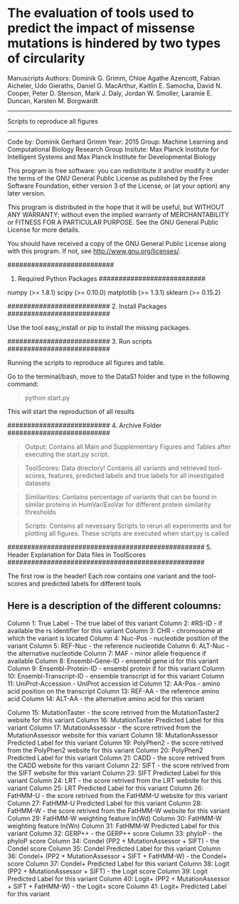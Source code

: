 # The evaluation of tools used to predict the impact of missense mutations is hindered by two types of circularity

Manuscripts Authors: Dominik G. Grimm, Chloe Agathe Azencott, Fabian Aicheler, Udo Gieraths, Daniel G. MacArthur, Kaitlin E. Samocha, David N. Cooper, Peter D. Stenson, Mark J. Daly, Jordan W. Smoller, Laramie E. Duncan, Karsten M. Borgwardt

********************************
Scripts to reproduce all figures
********************************

Code by: Dominik Gerhard Grimm
Year: 2015
Group: Machine Learning and Computational Biology Research Group
Insitute: Max Planck Institute for Intelligent Systems and Max Planck Institute for Developmental Biology

This program is free software: you can redistribute it and/or modify
it under the terms of the GNU General Public License as published by
the Free Software Foundation, either version 3 of the License, or
(at your option) any later version.

This program is distributed in the hope that it will be useful,
but WITHOUT ANY WARRANTY; without even the implied warranty of
MERCHANTABILITY or FITNESS FOR A PARTICULAR PURPOSE.  See the
GNU General Public License for more details.

You should have received a copy of the GNU General Public License
along with this program.  If not, see <http://www.gnu.org/licenses/>.

###########################
1. Required Python Packages
###########################

numpy (>= 1.8.1)
scipy (>= 0.10.0)
matplotlib (>= 1.3.1)
sklearn (>= 0.15.2)

##########################
2. Install Packages
##########################

Use the tool easy_install or pip to install the missing packages.

##########################
3. Run scripts
##########################

Running the scripts to reproduce all figures and table.

Go to the terminal/bash, move to the DataS1 folder and type in the following command:

>python start.py

This will start the reproduction of all results


##########################
4. Archive Folder
##########################

> Output: Contains all Main and Supplementary Figures and Tables after executing the start.py script.

> ToolScores: Data directory! Contains all variants and retrieved tool-scores, features, predicted labels and true labels for all investigated datasets

> Similiarities: Contains percentage of variants that can be found in similar proteins in HumVar/ExoVar for different protein similarity thresholds

> Scripts: Contains all nevessary Scripts to rerun all experiments and for plotting all figures. These scripts are executed when start.py is called

##################################################
5. Header Explanation for Data files in ToolScores
##################################################

The first row is the header!
Each row contains one variant and the tool-scores and predicted labels for different tools

Here is a description of the different coloumns:
------------------------------------------------

Column 1: True Label - The true label of this variant
Column 2: #RS-ID - if available the rs identifier for this variant 
Column 3: CHR - chromosome at which the variant is located
Column 4: Nuc-Pos - nucleotide position of the variant 
Column 5: REF-Nuc - the reference nucleotide
Column 6: ALT-Nuc - the alternative nucleotide
Column 7: MAF - minor allele frequence if available 
Column 8: Ensembl-Gene-ID - ensembl gene id for this variant
Column 9: Ensembl-Protein-ID - ensembl protein if for this variant 
Column 10: Ensembl-Transcript-ID - ensemble transcript id for this variant 
Column 11: UniProt-Accession - UniProt accession id 
Column 12: AA-Pos - amino acid position on the transcript 
Column 13: REF-AA - the reference amino acid 
Column 14: ALT-AA - the alternative amino acid for this variant 

Column 15: MutationTaster - the score retrived from the MutationTaster2 website for this variant 
Column 16: MutationTaster Predicted Label for this variant 
Column 17: MutationAssessor - the score retrived from the MutationAssessor website for this variant 
Column 18: MutationAssessor Predicted Label for this variant 
Column 19: PolyPhen2 - the score retrived from the PolyPhen2 website for this variant 
Column 20: PolyPhen2 Predicted Label for this variant 
Column 21: CADD - the score retrived from the CADD website for this variant 
Column 22: SIFT - the score retrived from the SIFT website for this variant 
Column 23: SIFT Predicted Label for this variant 
Column 24: LRT - the score retrived from the LRT website for this variant 
Column 25: LRT Predicted Label for this variant 
Column 26: FatHMM-U - the score retrived from the FatHMM-U website for this variant 
Column 27: FatHMM-U Predicted Label for this variant 
Column 28: FatHMM-W - the score retrived from the FatHMM-W website for this variant 
Column 29: FatHMM-W weighting feature ln(Wd) 
Column 30: FatHMM-W weighting feature ln(Wn) 
Column 31: FatHMM-W Predicted Label for this variant 
Column 32: GERP++ - the GERP++ score
Column 33: phyloP - the phyloP score
Column 34: Condel (PP2 + MutationAssessor + SIFT) - the Condel score 
Column 35: Condel Predicted Label for this variant 
Column 36: Condel+ (PP2 + MutationAssessor + SIFT + FatHMM-W) - the Condel+ score 
Column 37: Condel+ Predicted Label for this variant 
Column 38: Logit (PP2 + MutationAssessor + SIFT) - the Logit score 
Column 39: Logit Predicted Label for this variant 
Column 40: Logit+ (PP2 + MutationAssessor + SIFT + FatHMM-W) - the Logit+ score 
Column 41: Logit+ Predicted Label for this variant 

